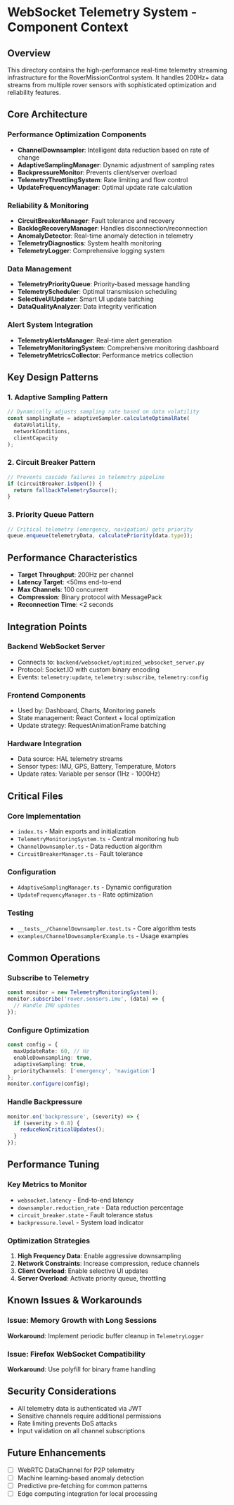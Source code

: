 # WebSocket Telemetry System - Component Context

## Overview
This directory contains the high-performance real-time telemetry streaming infrastructure for the RoverMissionControl system. It handles 200Hz+ data streams from multiple rover sensors with sophisticated optimization and reliability features.

## Core Architecture

### Performance Optimization Components
- **ChannelDownsampler**: Intelligent data reduction based on rate of change
- **AdaptiveSamplingManager**: Dynamic adjustment of sampling rates
- **BackpressureMonitor**: Prevents client/server overload
- **TelemetryThrottlingSystem**: Rate limiting and flow control
- **UpdateFrequencyManager**: Optimal update rate calculation

### Reliability & Monitoring
- **CircuitBreakerManager**: Fault tolerance and recovery
- **BacklogRecoveryManager**: Handles disconnection/reconnection
- **AnomalyDetector**: Real-time anomaly detection in telemetry
- **TelemetryDiagnostics**: System health monitoring
- **TelemetryLogger**: Comprehensive logging system

### Data Management
- **TelemetryPriorityQueue**: Priority-based message handling
- **TelemetryScheduler**: Optimal transmission scheduling
- **SelectiveUIUpdater**: Smart UI update batching
- **DataQualityAnalyzer**: Data integrity verification

### Alert System Integration
- **TelemetryAlertsManager**: Real-time alert generation
- **TelemetryMonitoringSystem**: Comprehensive monitoring dashboard
- **TelemetryMetricsCollector**: Performance metrics collection

## Key Design Patterns

### 1. Adaptive Sampling Pattern
```typescript
// Dynamically adjusts sampling rate based on data volatility
const samplingRate = adaptiveSampler.calculateOptimalRate(
  dataVolatility,
  networkConditions,
  clientCapacity
);
```

### 2. Circuit Breaker Pattern
```typescript
// Prevents cascade failures in telemetry pipeline
if (circuitBreaker.isOpen()) {
  return fallbackTelemetrySource();
}
```

### 3. Priority Queue Pattern
```typescript
// Critical telemetry (emergency, navigation) gets priority
queue.enqueue(telemetryData, calculatePriority(data.type));
```

## Performance Characteristics
- **Target Throughput**: 200Hz per channel
- **Latency Target**: <50ms end-to-end
- **Max Channels**: 100 concurrent
- **Compression**: Binary protocol with MessagePack
- **Reconnection Time**: <2 seconds

## Integration Points

### Backend WebSocket Server
- Connects to: `backend/websocket/optimized_websocket_server.py`
- Protocol: Socket.IO with custom binary encoding
- Events: `telemetry:update`, `telemetry:subscribe`, `telemetry:config`

### Frontend Components
- Used by: Dashboard, Charts, Monitoring panels
- State management: React Context + local optimization
- Update strategy: RequestAnimationFrame batching

### Hardware Integration
- Data source: HAL telemetry streams
- Sensor types: IMU, GPS, Battery, Temperature, Motors
- Update rates: Variable per sensor (1Hz - 1000Hz)

## Critical Files

### Core Implementation
- `index.ts` - Main exports and initialization
- `TelemetryMonitoringSystem.ts` - Central monitoring hub
- `ChannelDownsampler.ts` - Data reduction algorithm
- `CircuitBreakerManager.ts` - Fault tolerance

### Configuration
- `AdaptiveSamplingManager.ts` - Dynamic configuration
- `UpdateFrequencyManager.ts` - Rate optimization

### Testing
- `__tests__/ChannelDownsampler.test.ts` - Core algorithm tests
- `examples/ChannelDownsamplerExample.ts` - Usage examples

## Common Operations

### Subscribe to Telemetry
```typescript
const monitor = new TelemetryMonitoringSystem();
monitor.subscribe('rover.sensors.imu', (data) => {
  // Handle IMU updates
});
```

### Configure Optimization
```typescript
const config = {
  maxUpdateRate: 60, // Hz
  enableDownsampling: true,
  adaptiveSampling: true,
  priorityChannels: ['emergency', 'navigation']
};
monitor.configure(config);
```

### Handle Backpressure
```typescript
monitor.on('backpressure', (severity) => {
  if (severity > 0.8) {
    reduceNonCriticalUpdates();
  }
});
```

## Performance Tuning

### Key Metrics to Monitor
- `websocket.latency` - End-to-end latency
- `downsampler.reduction_rate` - Data reduction percentage
- `circuit_breaker.state` - Fault tolerance status
- `backpressure.level` - System load indicator

### Optimization Strategies
1. **High Frequency Data**: Enable aggressive downsampling
2. **Network Constraints**: Increase compression, reduce channels
3. **Client Overload**: Enable selective UI updates
4. **Server Overload**: Activate priority queue, throttling

## Known Issues & Workarounds

### Issue: Memory Growth with Long Sessions
**Workaround**: Implement periodic buffer cleanup in `TelemetryLogger`

### Issue: Firefox WebSocket Compatibility
**Workaround**: Use polyfill for binary frame handling

## Security Considerations
- All telemetry data is authenticated via JWT
- Sensitive channels require additional permissions
- Rate limiting prevents DoS attacks
- Input validation on all channel subscriptions

## Future Enhancements
- [ ] WebRTC DataChannel for P2P telemetry
- [ ] Machine learning-based anomaly detection
- [ ] Predictive pre-fetching for common patterns
- [ ] Edge computing integration for local processing